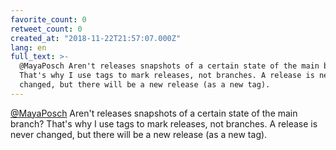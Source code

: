 ```yaml
---
favorite_count: 0
retweet_count: 0
created_at: "2018-11-22T21:57:07.000Z"
lang: en
full_text: >-
  @MayaPosch Aren't releases snapshots of a certain state of the main branch?
  That's why I use tags to mark releases, not branches. A release is never
  changed, but there will be a new release (as a new tag).
---
```


[@MayaPosch](https://twitter.com/MayaPosch) Aren't releases snapshots of a
certain state of the main branch? That's why I use tags to mark releases, not
branches. A release is never changed, but there will be a new release (as a new
tag).

